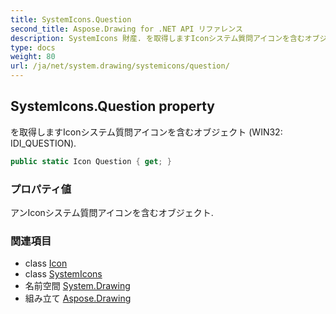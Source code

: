 ```yaml
---
title: SystemIcons.Question
second_title: Aspose.Drawing for .NET API リファレンス
description: SystemIcons 財産. を取得しますIconシステム質問アイコンを含むオブジェクト WIN32 IDI_QUESTION.
type: docs
weight: 80
url: /ja/net/system.drawing/systemicons/question/
---
```

## SystemIcons.Question property

を取得しますIconシステム質問アイコンを含むオブジェクト (WIN32: IDI_QUESTION).

```csharp
public static Icon Question { get; }
```

### プロパティ値

アンIconシステム質問アイコンを含むオブジェクト.

### 関連項目

* class [Icon](../../icon/)
* class [SystemIcons](../)
* 名前空間 [System.Drawing](../../systemicons/)
* 組み立て [Aspose.Drawing](../../../)


